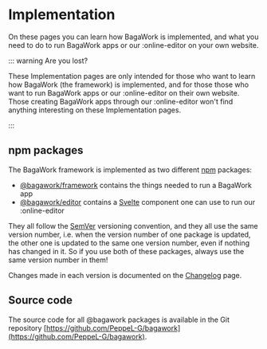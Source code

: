 # Implementation
On these pages you can learn how BagaWork is implemented, and what you need to do to run BagaWork apps or our :online-editor on your own website.

::: warning Are you lost?

These Implementation pages are only intended for those who want to learn how BagaWork (the framework) is implemented, and for those those who want to run BagaWork apps or our :online-editor on their own website. Those creating BagaWork apps through our :online-editor won't find anything interesting on these Implementation pages.

:::


## npm packages
The BagaWork framework is implemented as two different [npm](https://www.npmjs.com/) packages:

* [@bagawork/framework](/implementation/framework) contains the things needed to run a BagaWork app
* [@bagawork/editor](/implementation/editor) contains a [Svelte](https://svelte.dev) component one can use to run our :online-editor

They all follow the [SemVer](https://semver.org/) versioning convention, and they all use the same version number, i.e. when the version number of one package is updated, the other one is updated to the same one version number, even if nothing has changed in it. So if you use both of these packages, always use the same version number in them!

Changes made in each version is documented on the [Changelog](../changelog/) page.



## Source code
The source code for all @bagawork packages is available in the Git repository [https://github.com/PeppeL-G/bagawork](https://github.com/PeppeL-G/bagawork).